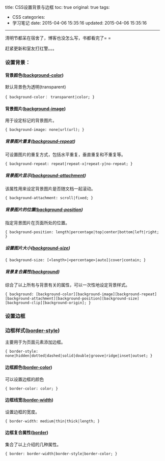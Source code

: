 title: CSS设置背景与边框
toc: true
original: true
tags:
  - CSS
categories:
  - 学习笔记
date: 2015-04-06 15:35:16
updated: 2015-04-06 15:35:16
---

清明节都呆在宿舍了，博客也没怎么写，书都看完了= =

赶紧更新和室友打红警。。。

### 设置背景：

#### 背景颜色([background-color](http://www.w3school.com.cn/cssref/pr_background.asp))
默认背景色为透明(transparent)

	{ background-color： transparent|color; }
#### 背景图片([background-image](http://www.w3school.com.cn/cssref/pr_background-image.asp))
用于设定标记的背景图片。

	{ background-image: none|url(url); }
##### 背景图片重复([background-repeat](http://www.w3school.com.cn/cssref/pr_background-repeat.asp))
可设置图片的重复方式，包括水平重复，垂直重复和不重复等。
<!--more-->

	{ background-repeat: repeat|repeat-x|repeat-y|no-repeat; }
##### 背景图片显示([background-attachment](http://www.w3school.com.cn/cssref/pr_background-attachment.asp))
该属性用来设定背景图片是否随文档一起滚动。

	{ background-attachment: scroll|fixed; }
##### 背景图片的位置([background-position](http://www.w3school.com.cn/cssref/pr_background-position.asp))
指定背景图片在页面所处的位置。

	{ background-position: length|percentage|top|center|bottom|left|right; }
##### 设置图片大小([background-size](http://www.w3school.com.cn/cssref/pr_background-size.asp))

	{ background-size: [<length>|<percentage>|auto]|cover|contain; }
##### 背景复合属性([background](http://www.w3school.com.cn/cssref/pr_background.asp))
综合了以上所有与背景有关的属性，可以一次性地设定背景样式。

	{ background: [background-color][background-image][background-repeat][background-attachment][background-position][background-size][background-clip][background-origin]; }
### 设置边框

### 边框样式([border-style](http://www.w3school.com.cn/cssref/pr_border-style.asp))
主要用于为页面元素添加边框。

	{ border-style: none|hidden|dotted|dashed|solid|double|groove|ridge|inset|outset; }
#### 边框颜色([border-color](http://www.w3school.com.cn/cssref/pr_border-color.asp))
可以设置边框的颜色

	{ border-color: color; }
#### 边框线宽([border-width](http://www.w3school.com.cn/cssref/pr_border-width.asp))
设置边框的宽度。

	{ border-width: medium|thin|thick|length; }
#### 边框复合属性([border](http://www.w3school.com.cn/cssref/pr_border.asp))
集合了以上介绍的几种属性。

	{ border: border-width|border-style|border-color; }
